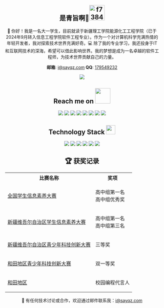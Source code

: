<div align="center">
<h2>是青旨啊🌴<img src="https://img-blog.csdnimg.cn/f7384c88956d4378b72e47548e19c9f8.gif" alt="f7384c88956d4378b72e47548e19c9f8.gif" width="50" /></h2>
  <p align="center">👋 你好！我是一名大一学生，目前就读于新疆理工学院能源化工工程学院（已于2024年9月转入信息工程学院软件工程专业）。作为一个对计算机科学充满热情的年轻开发者，我对探索技术世界充满好奇。💻 除了我的专业学习，我还投身于IT和互联网技术的深海，希望可以借此影响世界。我的梦想是成为一名卓越的软件工程师，为技术世界贡献自己的力量。</p>
  <p align="center">
<strong>邮箱</strong>: <a href="mailto:i@sayqz.com">i@sayqz.com</a><strong>   QQ</strong>: <a href="http://wpa.qq.com/msgrd?v=3&uin=179549232&site=qq&menu=yes">179549232</a>
</p>
</div>

<div align="center">
<img src="https://github-readme-stats.vercel.app/api?username=GSQZ&show_icons=true&theme=ambient_gradient&line_height=27&timestamp=1718187940">
</div>

<h2 align="center">Reach me on <img src="https://media.giphy.com/media/mGcNjsfWAjY5AEZNw6/giphy.gif" width="50"></h2>

<div align="center">
<img src="https://img.shields.io/badge/-JavaScript-black?style=flat-square&logo=javascript"/>
<img src="https://img.shields.io/badge/-Nodejs-black?style=flat-square&logo=Node.js"/>
<img src="https://img.shields.io/badge/-Expressjs-black?style=flat-square&logo=Express.js"/>
<img src="https://img.shields.io/badge/-React-black?style=flat-square&logo=react"/>
<img src="https://img.shields.io/badge/-MongoDB-black?style=flat-square&logo=mongodb"/>
<img src="https://img.shields.io/badge/-MySQL-black?style=flat-square&logo=mysql"/>
<img src="https://img.shields.io/badge/-Git-black?style=flat-square&logo=git"/>
<img src="https://img.shields.io/badge/-GitHub-black?style=flat-square&logo=github"/>
</div>

<h2 align="center">Technology Stack <img src="https://media.giphy.com/media/WUlplcMpOCEmTGBtBW/giphy.gif" width="30"></h2>

<div align="center">
<img src="https://img.shields.io/badge/C-00599C?style=flat-square&logo=c&logoColor=white"/>
<img src="https://img.shields.io/badge/-java-E34A86?style=flat-square&logo=java"/>
<img src="https://img.shields.io/badge/-C++-00599C?style=flat-square&logo=c"/>
<img src="https://img.shields.io/badge/-HTML5-E34F26?style=flat-square&logo=html5&logoColor=white"/>
<img src="https://img.shields.io/badge/-CSS3-1572B6?style=flat-square&logo=css3"/>
<img src="https://img.shields.io/badge/PHP-777BB4?style=flat-square&logo=php&logoColor=white"/>
</div>

<h2 align="center">🏆 获奖记录</h2>

<div align="center">
  <table>
    <tr>
      <th>比赛名称</th>
      <th>奖项</th>
    </tr>
    <tr>
      <td><a href="https://api.sayqz.com/awards">全国学生信息素养大赛</a></td>
      <td>
        <ul style="list-style-type: none; padding-left: 0;">
          <li>高中组第一名</li>
          <li>高中组优秀奖</li>
        </ul>
      </td>
    </tr>
    <tr>
      <td><a href="https://api.sayqz.com/awards">新疆维吾尔自治区学生信息素养大赛</a></td>
      <td>
        <ul style="list-style-type: none; padding-left: 0;">
          <li>高中组第一名</li>
          <li>高中组第三名</li>
        </ul>
      </td>
    </tr>
    <tr>
      <td><a href="https://api.sayqz.com/awards">新疆维吾尔自治区青少年科技创新大赛</a></td>
      <td>
        <ul style="list-style-type: none; padding-left: 0;">
          <li>三等奖</li>
        </ul>
      </td>
    </tr>
    <tr>
      <td><a href="https://api.sayqz.com/awards">和田地区青少年科技创新大赛</a></td>
      <td>
        <ul style="list-style-type: none; padding-left: 0;">
          <li>双一等奖</li>
        </ul>
      </td>
    </tr>
    <tr>
      <td><a href="https://api.sayqz.com/awards">和田地区</a></td>
      <td>
        <ul style="list-style-type: none; padding-left: 0;">
          <li>校园编程代言人</li>
        </ul>
      </td>
    </tr>
  </table>
</div>


<div align="center">
📧 有任何技术讨论或合作，欢迎通过邮件联系我：<a href="mailto:i@sayqz.com">i@sayqz.com</a>
</div>
